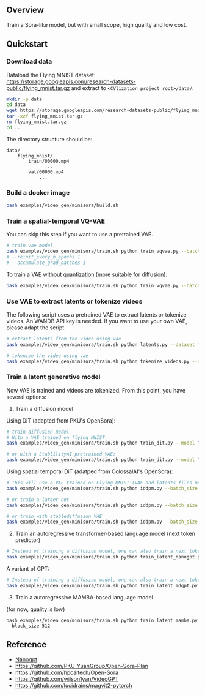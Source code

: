 ## Overview

Train a Sora-like model, but with small scope, high quality and low cost.

## Quickstart

### Download data

Dataload the Flying MNIST dataset: https://storage.googleapis.com/research-datasets-public/flying_mnist.tar.gz and extract to `<CVlization project root>/data/`.


```bash
mkdir -p data
cd data
wget https://storage.googleapis.com/research-datasets-public/flying_mnist.tar.gz
tar -xzf flying_mnist.tar.gz
rm flying_mnist.tar.gz
cd ..
```

The directory structure should be:

```
data/
    flying_mnist/
        train/00000.mp4
              ...
        val/00000.mp4
            ...
```

### Build a docker image

```bash
bash examples/video_gen/minisora/build.sh
```

### Train a spatial-temporal VQ-VAE

You can skip this step if you want to use a pretrained VAE.

```bash
# train vae model
bash examples/video_gen/minisora/train.sh python train_vqvae.py --batch_size 2 --resolution 256 --sequence_length 32 --embedding_dim 4 --n_codes 5120 --limit_train_batches 1.0 --limit_val_batches 0.25 --epochs 150 --save_every_n_epochs 5 --low_utilization_cost 0.1 --network_variant s8_b --lr 0.001 --kl_loss_weight 0.01 --commitment_cost 0.25 --track
# --reinit_every_n_epochs 1
# --accumulate_grad_batches 1
```

To train a VAE without quantization (more suitable for diffusion):
```bash
bash examples/video_gen/minisora/train.sh python train_vqvae.py --batch_size 2 --resolution 256 --sequence_length 32 --embedding_dim 4 --n_codes 5120 --limit_train_batches 1.0 --limit_val_batches 0.25 --epochs 150 --save_every_n_epochs 5 --low_utilization_cost 0.1 --network_variant vae_s4t4_b --lr 0.001 --kl_loss_weight 0.1 --commitment_cost 0.25 --track
```

### Use VAE to extract latents or tokenize videos

The following script uses a pretrained VAE to extract latents or tokenize videos. An WANDB API key is needed. If you want to use your own VAE, please adapt the script.

```bash
# extract latents from the video using vae
bash examples/video_gen/minisora/train.sh python latents.py --dataset flying_mnist --batch_size 1 --vae stabilityai/sd-vae-ft-mse # zzsi_kungfu/videogpt/model-nilqq143:v14
```

```bash
# tokenize the video using vae
bash examples/video_gen/minisora/train.sh python tokenize_videos.py --dataset flying_mnist --batch_size 8
```

### Train a latent generative model

Now VAE is trained and videos are tokenized. From this point, you have several options:

1. Train a diffusion model

Using DiT (adapted from PKU's OpenSora):
```bash
# train diffusion model
# With a VAE trained on flying MNIST:
bash examples/video_gen/minisora/train.sh python train_dit.py --model "Latte-S/2" --vae_model "zzsi_kungfu/videogpt/model-kbu39ped:v11" --batch_size 2 --num_clips_per_video 10 --lr 0.00002 --resolution 256 --sequence_length 4 --latent_input_size 64 --ae_temporal_stride 4 --ae_spatial_stride 4 --learn_sigma --ckpt_every 1000000 --sample_every 2000 --log_every 20 --epochs 100 --track

# or with a StablilityAI pretrained VAE:
bash examples/video_gen/minisora/train.sh python train_dit.py --model "Latte-T/2" --batch_size 2 --lr 0.00002 --resolution 256 --sequence_length 4 --latent_input_size 32 --ae_temporal_stride 1 --ae_spatial_stride 8 --learn_sigma --ckpt_every 1000000 --sample_every 100 --log_every 20 --epochs 100 --track
```

Using spatial temporal DiT (adatped from ColossalAI's OpenSora):

```bash
# This will use a VAE trained on Flying MNIST (VAE and latents files must match)
bash examples/video_gen/minisora/train.sh python iddpm.py --batch_size 4 --accumulate_grad_batches 8 --latent_frames_to_generate 8 --diffusion_steps 1000 --max_steps 1000000 --log_every 50 --sample_every 2000 --clip_grad 1.0 --vae zzsi_kungfu/videogpt/model-nilqq143:v14 --latents_input_file data/latents/flying_mnist__model-nilqq143_latents_32frames_train.npy --track

# or train a larger net
bash examples/video_gen/minisora/train.sh python iddpm.py --batch_size 1 --accumulate_grad_batches 32 --depth 16 --num_heads 12 --hidden_size 768 --max_steps 1000000 --log_every 50 --sample_every 2000 --diffusion_steps 1000 --clip_grad 1.0 --latent_frames_to_generate 8 --latents_input_file data/latents/flying_mnist__model-nilqq143_latents_32frames_train.npy --vae zzsi_kungfu/videogpt/model-nilqq143:v14 --track

# or train with stablediffusion VAE
bash examples/video_gen/minisora/train.sh python iddpm.py --batch_size 1 --accumulate_grad_batches 32 --depth 16 --num_heads 12 --hidden_size 768 --max_steps 1000000 --log_every 50 --sample_every 2000 --diffusion_steps 1000 --clip_grad 1.0 --latent_frames_to_generate 32 --latents_input_file data/latents/flying_mnist__sd-vae-ft-mse_latents_32frames_train.npy --vae stabilityai/sd-vae-ft-mse --track
```

2. Train an autoregressive transformer-based language model (next token predictor)

```bash
# Instead of training a diffusion model, one can also train a next token predictor.
bash examples/video_gen/minisora/train.sh python train_latent_nanogpt.py --block_size 512 --tokens_input_file data/latents/flying_mnist__model-kbu39ped_tokens_32frames_train.npy --sample_interval 2000 --batch_size 8 --gradient_accumulation_steps 4 --max_iters 10000000 --wandb_log
```

A variant of GPT:

```bash
# Instead of training a diffusion model, one can also train a next token predictor.
bash examples/video_gen/minisora/train.sh python train_latent_mdgpt.py --block_size 512 --sparse_block_size 500 --max_iters 100000000 --wandb_log
```

3. Train a autoregressive MAMBA-based language model

(for now, quality is low)

```
bash examples/video_gen/minisora/train.sh python train_latent_mamba.py --block_size 512
```

## Reference

- [Nanogpt](https://github.com/karpathy/nanoGPT)
- https://github.com/PKU-YuanGroup/Open-Sora-Plan
- https://github.com/hpcaitech/Open-Sora
- https://github.com/wilson1yan/VideoGPT
- https://github.com/lucidrains/magvit2-pytorch
